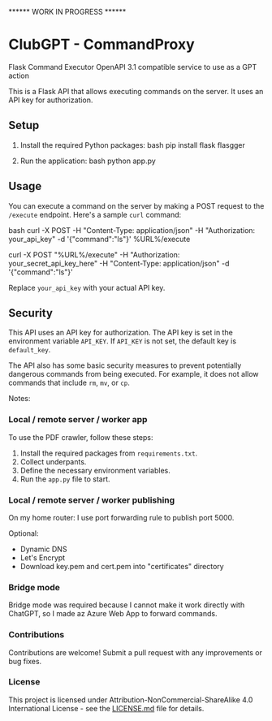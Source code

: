 ****** WORK IN PROGRESS ******

# ClubGPT - CommandProxy
Flask Command Executor OpenAPI 3.1 compatible service to use as a GPT action

This is a Flask API that allows executing commands on the server. It uses an API key for authorization.

## Setup

1. Install the required Python packages:
bash
pip install flask flasgger

2. Run the application:
bash
python app.py

## Usage

You can execute a command on the server by making a POST request to the `/execute` endpoint. Here's a sample `curl` command:

bash
curl -X POST -H "Content-Type: application/json" -H "Authorization: your_api_key" -d '{"command":"ls"}' %URL%/execute


curl -X POST "%URL%/execute" -H "Authorization: your_secret_api_key_here" -H "Content-Type: application/json" -d '{"command":"ls"}'

Replace `your_api_key` with your actual API key.

## Security

This API uses an API key for authorization. The API key is set in the environment variable `API_KEY`. If `API_KEY` is not set, the default key is `default_key`.

The API also has some basic security measures to prevent potentially dangerous commands from being executed. For example, it does not allow commands that include `rm`, `mv`, or `cp`.

Notes:


### Local / remote server / worker app

To use the PDF crawler, follow these steps:

1. Install the required packages from `requirements.txt`.
2. Collect underpants.
3. Define the necessary environment variables.
4. Run the `app.py` file to start.

### Local / remote server / worker publishing

On my home router:
I use port forwarding rule to publish port 5000.

Optional:
* Dynamic DNS
* Let's Encrypt
* Download key.pem and cert.pem into "certificates" directory

### Bridge mode

Bridge mode was required because I cannot make it work directly with ChatGPT, so I made az Azure Web App to forward commands.

### Contributions

Contributions are welcome! Submit a pull request with any improvements or bug fixes.

### License

This project is licensed under Attribution-NonCommercial-ShareAlike 4.0 International License - see the [LICENSE.md](LICENSE.md) file for details.